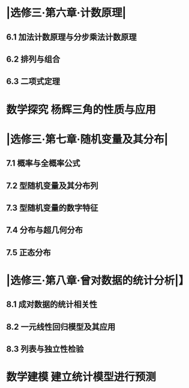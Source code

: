 <!---概率论（高等微积分和数学分析开始）-->

# |选修三·第六章·计数原理|

## 6.1 加法计数原理与分步乘法计数原理

## 6.2 排列与组合

## 6.3 二项式定理

# 数学探究 杨辉三角的性质与应用

# |选修三·第七章·随机变量及其分布|

## 7.1 概率与全概率公式

## 7.2 型随机变量及其分布列

## 7.3 型随机变量的数字特征

## 7.4 分布与超几何分布

## 7.5 正态分布

# |选修三·第八章·曾对数据的统计分析|】

## 8.1 成对数据的统计相关性

## 8.2 一元线性回归模型及其应用

## 8.3 列表与独立性检验

# 数学建模 建立统计模型进行预测
